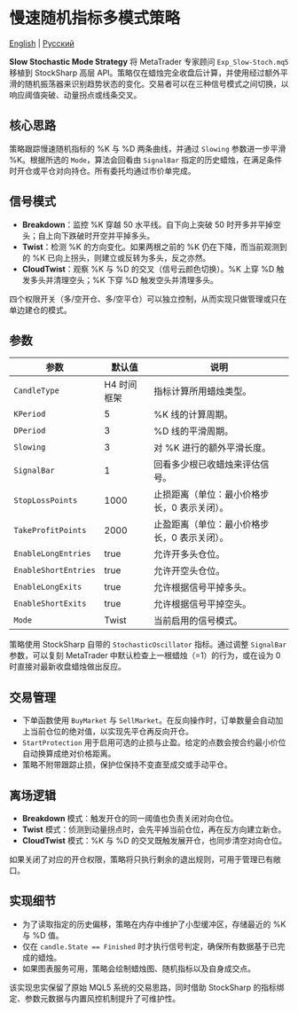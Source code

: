 # 慢速随机指标多模式策略
[English](README.md) | [Русский](README_ru.md)

**Slow Stochastic Mode Strategy** 将 MetaTrader 专家顾问 `Exp_Slow-Stoch.mq5` 移植到 StockSharp 高层 API。策略仅在蜡烛完全收盘后计算，并使用经过额外平滑的随机振荡器来识别趋势状态的变化。交易者可以在三种信号模式之间切换，以响应阈值突破、动量拐点或线条交叉。

## 核心思路

策略跟踪慢速随机指标的 %K 与 %D 两条曲线，并通过 `Slowing` 参数进一步平滑 %K。根据所选的 `Mode`，算法会回看由 `SignalBar` 指定的历史蜡烛，在满足条件时开仓或平仓对向持仓。所有委托均通过市价单完成。

## 信号模式

- **Breakdown**：监控 %K 穿越 50 水平线。自下向上突破 50 时开多并平掉空头；自上向下跌破时开空并平掉多头。
- **Twist**：检测 %K 的方向变化。如果两根之前的 %K 仍在下降，而当前观测到的 %K 已向上拐头，则建立或反转为多头，反之亦然。
- **CloudTwist**：观察 %K 与 %D 的交叉（信号云颜色切换）。%K 上穿 %D 触发多头并清理空头；%K 下穿 %D 触发空头并清理多头。

四个权限开关（多/空开仓、多/空平仓）可以独立控制，从而实现只做管理或只在单边建仓的模式。

## 参数

| 参数 | 默认值 | 说明 |
|------|--------|------|
| `CandleType` | H4 时间框架 | 指标计算所用蜡烛类型。|
| `KPeriod` | 5 | %K 线的计算周期。|
| `DPeriod` | 3 | %D 线的平滑周期。|
| `Slowing` | 3 | 对 %K 进行的额外平滑长度。|
| `SignalBar` | 1 | 回看多少根已收蜡烛来评估信号。|
| `StopLossPoints` | 1000 | 止损距离（单位：最小价格步长，0 表示关闭）。|
| `TakeProfitPoints` | 2000 | 止盈距离（单位：最小价格步长，0 表示关闭）。|
| `EnableLongEntries` | true | 允许开多头仓位。|
| `EnableShortEntries` | true | 允许开空头仓位。|
| `EnableLongExits` | true | 允许根据信号平掉多头。|
| `EnableShortExits` | true | 允许根据信号平掉空头。|
| `Mode` | Twist | 当前启用的信号模式。|

策略使用 StockSharp 自带的 `StochasticOscillator` 指标。通过调整 `SignalBar` 参数，可以复刻 MetaTrader 中默认检查上一根蜡烛（=1）的行为，或在设为 0 时直接对最新收盘蜡烛做出反应。

## 交易管理

- 下单函数使用 `BuyMarket` 与 `SellMarket`。在反向操作时，订单数量会自动加上当前仓位的绝对值，以实现先平仓再反向开仓。
- `StartProtection` 用于启用可选的止损与止盈。给定的点数会按合约最小价位自动换算成绝对价格距离。
- 策略不附带跟踪止损，保护位保持不变直至成交或手动平仓。

## 离场逻辑

- **Breakdown** 模式：触发开仓的同一阈值也负责关闭对向仓位。
- **Twist** 模式：侦测到动量拐点时，会先平掉当前仓位，再在反方向建立新仓。
- **CloudTwist** 模式：%K 与 %D 的交叉既触发展开仓，也同步清空对向仓位。

如果关闭了对应的开仓权限，策略将只执行剩余的退出规则，可用于管理已有敞口。

## 实现细节

- 为了读取指定的历史偏移，策略在内存中维护了小型缓冲区，存储最近的 %K 与 %D 值。
- 仅在 `candle.State == Finished` 时才执行信号判定，确保所有数据基于已完成的蜡烛。
- 如果图表服务可用，策略会绘制蜡烛图、随机指标以及自身成交点。

该实现忠实保留了原始 MQL5 系统的交易思路，同时借助 StockSharp 的指标绑定、参数元数据与内置风控机制提升了可维护性。
